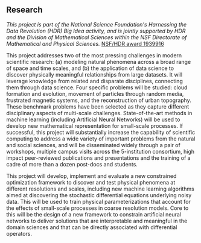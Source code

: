 ## Research

*This project is part of the National Science Foundation's Harnessing the Data Revolution (HDR) Big Idea activity, and is jointly supported by HDR and the Division of Mathematical Sciences within the NSF Directorate of Mathematical and Physical Sciences.* [NSF/HDR award 1939916](https://nsf.gov/awardsearch/showAward?AWD_ID=1939916&HistoricalAwards=false)

This project addresses two of the most pressing challenges in modern scientific research: (a) modeling natural phenomena across a broad range of space and time scales, and (b) the application of data science to discover physically meaningful relationships from large datasets. It will leverage knowledge from related and disparate disciplines, connecting them through data science. Four specific problems will be studied: cloud formation and evolution, movement of particles through random media, frustrated magnetic systems, and the reconstruction of urban topography. These benchmark problems have been selected as they capture different disciplinary aspects of multi-scale challenges. State-of-the-art methods in machine learning (including Artificial Neural Networks) will be used to develop new mathematical representation for small-scale processes. If successful, this project will substantially increase the capability of scientific computing to address a wide variety of important problems from the natural and social sciences, and will be disseminated widely through a pair of workshops, multiple campus visits across the 5-institution consortium, high impact peer-reviewed publications and presentations and the training of a cadre of more than a dozen post-docs and students.

This project will develop, implement and evaluate a new constrained optimization framework to discover and test physical phenomena at different resolutions and scales, including new machine learning algorithms aimed at discovering the stochastic differential equations underlying noisy data. This will be used to train physical parameterizations that account for the effects of small-scale processes in coarse resolution models. Core to this will be the design of a new framework to constrain artificial neural networks to deliver solutions that are interpretable and meaningful in the domain sciences and that can be directly associated with differential operators.
